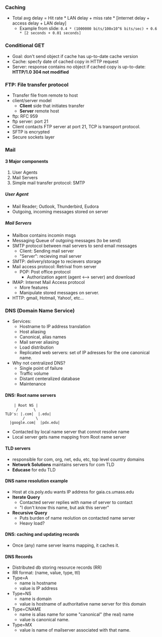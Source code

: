 ### Caching
- Total avg delay = Hit rate * LAN delay + miss rate * [internet delay + access delay + LAN delay]
	- Example from slide:
		`0.4 * (1000000 bits/100x10^6 bits/sec) + 0.6 * [2 seconds + 0.01 seconds]`

### Conditional GET
- Goal: don't send object if cache has up-to-date cache version
- Cache: specfy date of cached copy in HTTP request
- Server: response contains no object if cached copy is up-to-date: **HTTP/1.0 304 not modified**

### FTP: File transfer protocol
- Transfer file from remote to host
- client/server model
	 - **Client** side that initiates transfer
	 - **Server** remote host
- ftp: RFC 959
- ftp server: port 21
- Client contacts FTP server at port 21, TCP is transport protocol.
- SFTP is encrypted
- Secure sockets layer

### Mail

#### 3 Major components
1. User Agents
2. Mail Servers
3. Simple mail transfer protocol: SMTP

##### User Agent
- Mail Reader; Outlook, Thunderbird, Eudora
- Outgoing, incoming messages stored on server

##### Mail Servers
- Mailbox contains incomin msgs
- Messaging Queue of outgoing messages (to be send)
- SMTP protocol between mail servers to send email messages
	 - Client: Sending mail server
	 - "Server": recieving mail server
- SMTP: delivery/storage to recievers storage
- Mail access protocol: Retrival from server
	 - POP: Post office protocol
	 	- Authorization agent (agent <--> server) and download
 - IMAP: Internet Mail Access protocol
	  - More features
	  - Manipulate stored messages on server.
 - HTTP: gmail, Hotmail, Yahoo!, etc...

### DNS (Domain Name Service)
- Services:
	 - Hostname to IP address translation
	 - Host aliasing
	 - Canonical, alias names
	 - Mail server aliasing
	 - Load distribution
	 - Replicated web servers: set of IP adresses for the one canonical name.
- Why not centralized DNS?
	 - Single point of failure
	 - Traffic volume
	 - Distant centeralized database
	 - Maintenance

#### DNS: Root name servers

```
	| Root NS |
	 /       \
TLD's: |.com|  |.edu|
        /	  \
  |google.com|  |pdx.edu|
```

- Contacted by local name server that connot resolve name
- Local server gets name mapping from Root name server
#### TLD servers
- responsible for com, org, net, edu, etc, top level country domains
- **Network Solutions** maintains servers for com TLD
- **Educase** for edu TLD

#### DNS name resolution example
- Host at cis.poly.edu wants IP address for gaia.cs.umass.edu
- **Iterate Query**
	- Contacted server replies with name of server to contact
 	- "I don't know this name, but ask this server"
- **Recursive Query**
 	- Puts burden of name reolution on contacted name server
 	- Heavy load?
#### DNS: caching and updating records
- Once (any) name server learns mapping, it caches it.

#### DNS Records
- Distributed db storing resource records (RR)
- RR format: (name, value, type, ttl)
- Type=A
 	- name is hostname
 	- value is IP address
- Type=NS
 	- name is domain
 	- value is hostname of authoritative name server for this domain
- Type=CNAME
 	- name is alias name for some "canonical" (the real) name
 	- value is canonical name.
- Type=MX
 	- value is name of mailserver associated with that name.
